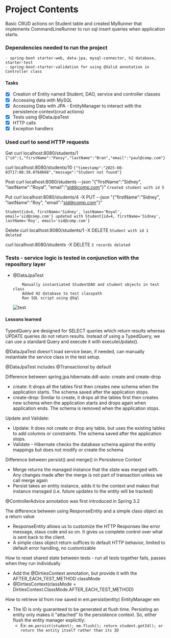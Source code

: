 # Project Contents

Basic CRUD actions on Student table and created MyRunner that implements CommandLineRunner to run sql insert queries when
application starts. 


### Dependencies needed to run the project
    - spring-boot starter-web, data-jpa, mysql-connector, h2 database, starter-test
    - spring-boot-starter-validation for using @Valid annotation in Controller class

#### Tasks

* [x] Creation of Entity named Student, DAO, service and controller classes
* [x] Accessing data with MySQL 
* [x] Accessing Data with JPA - EntityManager to interact with the persistence context(crud actions)
* [x] Tests using @DataJpaTest
* [x] HTTP calls
* [x] Exception handlers

### Used curl to send HTTP requests

Get
curl localhost:8080/students/1
 ```{"id":1,"firstName":"Pansy","lastName":"Bran","email":"paul@comp.com"}```

curl localhost:8080/students/10
 ```{"timestamp":"2025-08-03T17:08:39.0768668","message":"Student not found"}```

Post
curl localhost:8080/students --json "{\"firstName\":\"Sidney\", \"lastName\":\"Royal\", \"email\":\"sid@comp.com\"}"
 ```Created student with id 5```

Put
curl localhost:8080/students/4   -X PUT --json "{\"firstName\":\"Sidney\", \"lastName\":\"Roy\", \"email\":\"sid@comp.com\"}"
```
Student{id=4, firstName='Sidney', lastName='Royal', email='sid@comp.com'} updated with Student{id=4, firstName='Sidney', lastName='Roy', email='sid@comp.com'}
```

Delete
curl localhost:8080/students/1 -X DELETE
 ```Student with id 1 deleted```

curl localhost:8080/students -X DELETE
```3 records deleted```

### Tests - service logic is tested in conjunction with the repository layer
- @DataJpaTest

    ```
        Manually instantiated StudentDAO and student objects in test class
        Added H2 database to test classpath
        Ran SQL script using @Sql 
  
    ```   
  ![test](assets/testResult.PNG)




#### Lessons learned

TypedQuery are designed for SELECT queries which return results whereas UPDATE queries do not return results. Instead of using a TypedQuery, we can use a standard Query and execute it with executeUpdate().

@DataJpaTest doesn’t load service bean, if needed, can manually instantiate the service class in the test setup.

@DataJpaTest includes @Transactional by default


Difference between spring.jpa.hibernate.ddl-auto: create and create-drop 
 - create: It drops all the tables first then creates new schema when the application starts. The schema saved after the application stops.
 - create-drop: Similar to create, it drops all the tables first then creates new schema when the application starts and drops again when application ends. The schema is removed when the application stops.
  

Update and Validate:
 - Update: It does not create or drop any table, but uses the existing tables to add columns or constraints. The schema saved after the application stops.
 - Validate - Hibernate checks the database schema against the entity mappings but does not modify or create the schema

Difference between persist() and merge() in Persistence Context
 - Merge returns the managed instance that the state was merged with. Any changes made after the merge is not part of transaction unless we call merge again
 - Persist takes an entity instance, adds it to the context and makes that instance managed (i.e. future updates to the entity will be tracked)
  
@ControllerAdvice annotation was first introduced in Spring 3.2 

The difference between using ResponseEntity and a simple class object as a return value
 - ResponseEntity allows us to customize the HTTP Responses like error message, staus code and so on. It gives us complete control over what is sent back to the client. 
 - A simple class object return suffices to default HTTP behavior, limited to default error handling, no customizable
  
How to reset shared state between tests - run all tests together fails, passes when they run individually
 - Add the @DirtiesContext annotation, but provide it with the AFTER_EACH_TEST_METHOD classMode
 - @DirtiesContext(classMode = DirtiesContext.ClassMode.AFTER_EACH_TEST_METHOD)


How to retrieve id from row saved in em.persist(entity)  EntityManager em

 - The ID is only guaranteed to be generated at flush time. Persisting an entity only makes it "attached" to the persistence context. So, either flush the entity manager explicitly:
   - Ex:
          ```em.persist(student);
          em.flush();
          return student.getId();
          or return the entity itself rather than its ID```

  


  